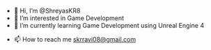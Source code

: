- 👋 Hi, I’m @ShreyasKR8
- 👀 I’m interested in Game Development
- 🌱 I’m currently learning Game Development using Unreal Engine 4
<!---💞️ I’m looking to collaborate on ...--->
- 📫 How to reach me skrravi08@gmail.com

<!---
ShreyasKR8/ShreyasKR8 is a ✨ special ✨ repository because its `README.md` (this file) appears on your GitHub profile.
You can click the Preview link to take a look at your changes.
--->
